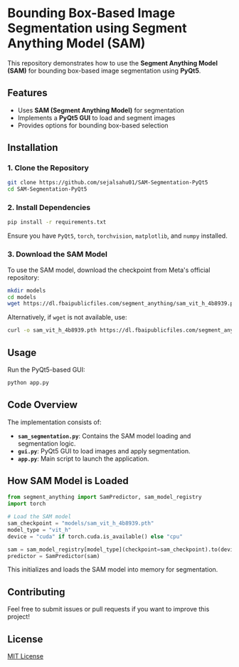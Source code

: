 # Bounding Box-Based Image Segmentation using Segment Anything Model (SAM)

This repository demonstrates how to use the **Segment Anything Model (SAM)** for bounding box-based image segmentation using **PyQt5**.

## Features
- Uses **SAM (Segment Anything Model)** for segmentation
- Implements a **PyQt5 GUI** to load and segment images
- Provides options for bounding box-based selection

## Installation

### 1. Clone the Repository
```bash
git clone https://github.com/sejalsahu01/SAM-Segmentation-PyQt5
cd SAM-Segmentation-PyQt5
```

### 2. Install Dependencies
```bash
pip install -r requirements.txt
```
Ensure you have `PyQt5`, `torch`, `torchvision`, `matplotlib`, and `numpy` installed.

### 3. Download the SAM Model
To use the SAM model, download the checkpoint from Meta's official repository:
```bash
mkdir models
cd models
wget https://dl.fbaipublicfiles.com/segment_anything/sam_vit_h_4b8939.pth
```
Alternatively, if `wget` is not available, use:
```bash
curl -o sam_vit_h_4b8939.pth https://dl.fbaipublicfiles.com/segment_anything/sam_vit_h_4b8939.pth
```

## Usage
Run the PyQt5-based GUI:
```bash
python app.py
```

## Code Overview
The implementation consists of:
- **`sam_segmentation.py`**: Contains the SAM model loading and segmentation logic.
- **`gui.py`**: PyQt5 GUI to load images and apply segmentation.
- **`app.py`**: Main script to launch the application.

## How SAM Model is Loaded
```python
from segment_anything import SamPredictor, sam_model_registry
import torch

# Load the SAM model
sam_checkpoint = "models/sam_vit_h_4b8939.pth"
model_type = "vit_h"
device = "cuda" if torch.cuda.is_available() else "cpu"

sam = sam_model_registry[model_type](checkpoint=sam_checkpoint).to(device)
predictor = SamPredictor(sam)
```
This initializes and loads the SAM model into memory for segmentation.

## Contributing
Feel free to submit issues or pull requests if you want to improve this project!

## License
[MIT License](LICENSE)

